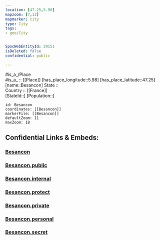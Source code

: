 ```yaml
---
location: [47.25,5.98] 
mapzoom: [7,12] 
mapmarker: city 
type: City
tags:
- geo/City


SpocWebEntityId: 29151
isDeleted: false
confidential: public

---
```

#is_a_/Place  
#is_a_ :: [[Place]] 
[has_place_longitude::5.98] 
[has_place_latitude::47.25] 
[name::Besancon] 
State ::  
Country :: [[France]]  
[StateId::] 
[Population::] 



```leaflet
id: Besancon
coordinates: [[Besancon]] 
markerFile: [[Besancon]] 
defaultZoom: 11 
maxZoom: 18
```


## Confidential Links & Embeds: 

### [Besancon](/_Standards/Earth/Continent/Europe/Europe~West/France/regions~France/Bourgogne-Franche-Comté/departments~Bourgogne-Franche-Comté/Doubs/communes~Doubs/Besançon/cities~Besançon/Besancon.md) 

### [Besancon.public](/_public/Earth/Continent/Europe/Europe~West/France/regions~France/Bourgogne-Franche-Comté/departments~Bourgogne-Franche-Comté/Doubs/communes~Doubs/Besançon/cities~Besançon/Besancon.public.md) 

### [Besancon.internal](/_internal/Earth/Continent/Europe/Europe~West/France/regions~France/Bourgogne-Franche-Comté/departments~Bourgogne-Franche-Comté/Doubs/communes~Doubs/Besançon/cities~Besançon/Besancon.internal.md) 

### [Besancon.protect](/_protect/Earth/Continent/Europe/Europe~West/France/regions~France/Bourgogne-Franche-Comté/departments~Bourgogne-Franche-Comté/Doubs/communes~Doubs/Besançon/cities~Besançon/Besancon.protect.md) 

### [Besancon.private](/_private/Earth/Continent/Europe/Europe~West/France/regions~France/Bourgogne-Franche-Comté/departments~Bourgogne-Franche-Comté/Doubs/communes~Doubs/Besançon/cities~Besançon/Besancon.private.md) 

### [Besancon.personal](/_personal/Earth/Continent/Europe/Europe~West/France/regions~France/Bourgogne-Franche-Comté/departments~Bourgogne-Franche-Comté/Doubs/communes~Doubs/Besançon/cities~Besançon/Besancon.personal.md) 

### [Besancon.secret](/_secret/Earth/Continent/Europe/Europe~West/France/regions~France/Bourgogne-Franche-Comté/departments~Bourgogne-Franche-Comté/Doubs/communes~Doubs/Besançon/cities~Besançon/Besancon.secret.md)

